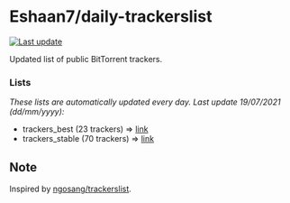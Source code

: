 
# Eshaan7/daily-trackerslist 

[![Last update](https://img.shields.io/badge/Last%20update-19/07/2021-blue.svg)](#)

Updated list of public BitTorrent trackers.

### Lists
*These lists are automatically updated every day. Last update 19/07/2021 (_dd/mm/yyyy_):*

* trackers_best (23 trackers) => [link](https://raw.githubusercontent.com/eshaan7/daily-trackerslist/master/trackers_best.txt)
* trackers_stable (70 trackers) => [link](https://raw.githubusercontent.com/eshaan7/daily-trackerslist/master/trackers_stable.txt)

## Note

Inspired by [ngosang/trackerslist](https://github.com/ngosang/trackerslist).
